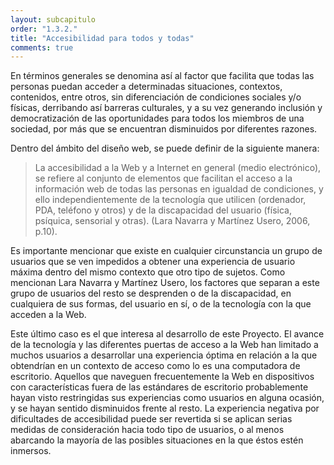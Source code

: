 ```yaml
---
layout: subcapitulo
order: "1.3.2."
title: "Accesibilidad para todos y todas"
comments: true
---
```


En términos generales se denomina así al factor que facilita que todas las personas puedan acceder a determinadas situaciones, contextos, contenidos, entre otros, sin diferenciación de condiciones sociales y/o físicas, derribando así barreras culturales, y a su vez generando inclusión y democratización de las oportunidades para todos los miembros de una sociedad, por más que se encuentran disminuidos por diferentes razones.

Dentro del ámbito del diseño web, se puede definir de la siguiente manera:

> La accesibilidad a la Web y a Internet en general (medio electrónico), se refiere al conjunto de elementos que facilitan el acceso a la información web de todas las personas en igualdad de condiciones, y ello independientemente de la tecnología que utilicen (ordenador, PDA, teléfono y otros) y de la discapacidad del usuario (física, psíquica, sensorial y otras). (Lara Navarra y Martínez Usero, 2006, p.10).

Es importante mencionar que existe en cualquier circunstancia un grupo de usuarios que se ven impedidos a obtener una experiencia de usuario máxima dentro del mismo contexto que otro tipo de sujetos. Como mencionan Lara Navarra y Martínez Usero, los factores que separan a este grupo de usuarios del resto se desprenden o de la discapacidad, en cualquiera de sus formas, del usuario en sí, o de la tecnología con la que acceden a la Web.

Este último caso es el que interesa al desarrollo de este Proyecto. El avance de la tecnología y las diferentes puertas de acceso a la Web han limitado a muchos usuarios a desarrollar una experiencia óptima en relación a la que obtendrían en un contexto de acceso como lo es una computadora de escritorio. Aquellos que naveguen frecuentemente la Web en dispositivos con características fuera de las estándares de escritorio probablemente hayan visto restringidas sus experiencias como usuarios en alguna ocasión, y se hayan sentido disminuidos frente al resto. La experiencia negativa por dificultades de accesibilidad puede ser revertida si se aplican serias medidas de consideración hacia todo tipo de usuarios, o al menos abarcando la mayoría de las posibles situaciones en la que éstos estén inmersos.
